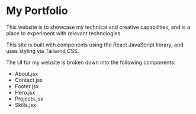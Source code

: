 # My Portfolio

This website is to showcase my technical and creative capabilities, and is a place to experiment with relevant technologies.

This site is built with components using the React JavaScript library, and uses styling via Tailwind CSS.

The UI for my website is broken down into the following components:
- About.jsx
- Contact.jsx
- Footer.jsx
- Hero.jsx
- Projects.jsx
- Skills.jsx
